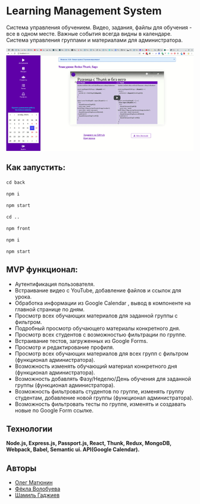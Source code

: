 # Learning Management System

Система управления обучением. Видео, задания, файлы для обучения - все в одном месте. Важные события всегда видны в календаре. Система управления группами и материалами для администратора.

![](lms.gif)

## Как запустить:
``cd back``

``npm i``

``npm start``

``cd ..``

``npm front``

``npm i ``

``npm start``

## MVP функционал:

- Аутентификация пользователя.
- Встраивание видео с YouTube, добавление файлов и ссылок для урока.
- Обработка информации из Google Calendar , вывод в компоненте на главной странице по дням.
- Просмотр всех обучающих материалов для заданной группы с фильтром.
- Подробный просмотр обучающего материалы конкретного дня.
- Просмотр всех студентов с возможностью фильтрации по группе.
- Встраивание тестов, загруженных из Google Forms.
- Просмотр и редактирование профиля.
- Просмотр всех обучающих материалов для всех групп с фильтром (функционал администратора).
- Возможность изменять обучающий материал конкретного дня (функционал администратора).
- Возможность добавлять Фазу/Неделю/День обучения для заданной группы (функционал администратора).
- Возможность фильтровать студентов по группе, изменять группу студентам, добавление новой группы (функционал администратора).
- Возможность фильтровать тесты по группе, изменять и создавать новые по Google Form ссылке.


## Технологии

**Node.js, Express.js, Passport.js, React, Thunk, Redux, MongoDB, Webpack, Babel, Semantic ui. API(Google Calendar).**

## Авторы

- [Олег Матюнин](https://github.com/Oleg-Mat)
- [Фёкла Волобуева](https://github.com/RabbitWithoutaHat/)
- [Шамиль Гаджиев](https://github.com/shimunic)
